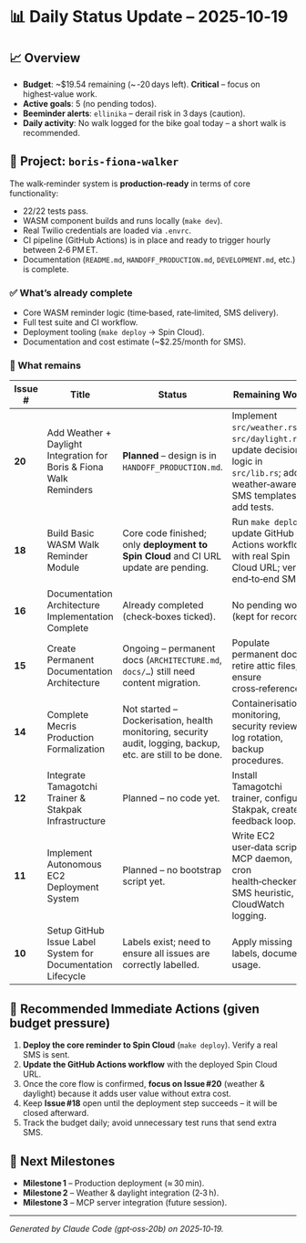 # 📊 Daily Status Update – 2025‑10‑19

## 📈 Overview
- **Budget**: ~$19.54 remaining (~ ‑20 days left). **Critical** – focus on highest‑value work.
- **Active goals**: 5 (no pending todos).
- **Beeminder alerts**: `ellinika` – derail risk in 3 days (caution).
- **Daily activity**: No walk logged for the bike goal today – a short walk is recommended.

## 📂 Project: `boris-fiona-walker`
The walk‑reminder system is **production‑ready** in terms of core functionality:
- 22/22 tests pass.
- WASM component builds and runs locally (`make dev`).
- Real Twilio credentials are loaded via `.envrc`.
- CI pipeline (GitHub Actions) is in place and ready to trigger hourly between 2‑6 PM ET.
- Documentation (`README.md`, `HANDOFF_PRODUCTION.md`, `DEVELOPMENT.md`, etc.) is complete.

### ✅ What’s already complete
- Core WASM reminder logic (time‑based, rate‑limited, SMS delivery).
- Full test suite and CI workflow.
- Deployment tooling (`make deploy` → Spin Cloud).
- Documentation and cost estimate (~$2.25/month for SMS).

### 📌 What remains
| Issue # | Title | Status | Remaining Work |
|--------|-------------------------------|--------|----------------|
| **20** | Add Weather + Daylight Integration for Boris & Fiona Walk Reminders | **Planned** – design is in `HANDOFF_PRODUCTION.md`. | Implement `src/weather.rs`, `src/daylight.rs`; update decision logic in `src/lib.rs`; add weather‑aware SMS templates; add tests. |
| **18** | Build Basic WASM Walk Reminder Module | Core code finished; only **deployment to Spin Cloud** and CI URL update are pending. | Run `make deploy`; update GitHub Actions workflow with real Spin Cloud URL; verify end‑to‑end SMS. |
| **16** | Documentation Architecture Implementation Complete | Already completed (check‑boxes ticked). | No pending work (kept for record). |
| **15** | Create Permanent Documentation Architecture | Ongoing – permanent docs (`ARCHITECTURE.md`, `docs/…`) still need content migration. | Populate permanent docs, retire attic files, ensure cross‑references. |
| **14** | Complete Mecris Production Formalization | Not started – Dockerisation, health monitoring, security audit, logging, backup, etc. are still to be done. | Containerisation, monitoring, security review, log rotation, backup procedures. |
| **12** | Integrate Tamagotchi Trainer & Stakpak Infrastructure | Planned – no code yet. | Install Tamagotchi trainer, configure Stakpak, create feedback loop. |
| **11** | Implement Autonomous EC2 Deployment System | Planned – no bootstrap script yet. | Write EC2 user‑data script, MCP daemon, cron health‑checker, SMS heuristic, CloudWatch logging. |
| **10** | Setup GitHub Issue Label System for Documentation Lifecycle | Labels exist; need to ensure all issues are correctly labelled. | Apply missing labels, document usage. |

## 🎯 Recommended Immediate Actions (given budget pressure)
1. **Deploy the core reminder to Spin Cloud** (`make deploy`). Verify a real SMS is sent.
2. **Update the GitHub Actions workflow** with the deployed Spin Cloud URL.
3. Once the core flow is confirmed, **focus on Issue #20** (weather & daylight) because it adds user value without extra cost.
4. Keep **Issue #18** open until the deployment step succeeds – it will be closed afterward.
5. Track the budget daily; avoid unnecessary test runs that send extra SMS.

## 🚀 Next Milestones
- **Milestone 1** – Production deployment (≈ 30 min).
- **Milestone 2** – Weather & daylight integration (2‑3 h).
- **Milestone 3** – MCP server integration (future session).

---
*Generated by Claude Code (gpt‑oss‑20b) on 2025‑10‑19.*
